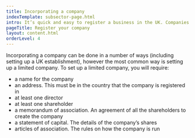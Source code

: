 ```yaml
---
title: Incorporating a company
indexTemplate: subsector-page.html
intro: It’s quick and easy to register a business in the UK. Companies House can handle the process with just one form. 
pageTitle: Register your company
layout: content.html
orderLevel: 4
---
```


Incorporating a company can be done in a number of ways (including setting up a UK establishment), however the most common way is setting up a limited company. To set up a limited company, you will require: 

- a name for the company
- an address. This must be in the country that the company is registered in
- at least one director
- at least one shareholder
- a memorandum of association. An agreement of all the shareholders to create the company
- a statement of capital. The details of the company’s shares
- articles of association. The rules on how the company is run